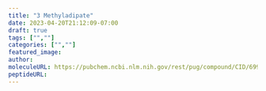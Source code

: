```yaml
---
title: "3 Methyladipate"
date: 2023-04-20T21:12:09-07:00
draft: true
tags: ["",""]
categories: ["",""]
featured_image: 
author: 
moleculeURL: https://pubchem.ncbi.nlm.nih.gov/rest/pug/compound/CID/6999745/record/SDF/?record_type=3d&response_type=display
peptideURL:
---
```

